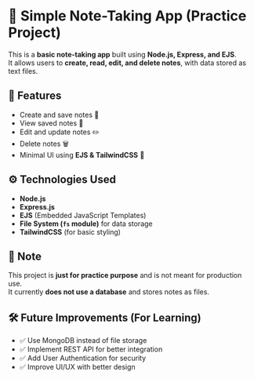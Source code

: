 # 📝 Simple Note-Taking App (Practice Project)

This is a **basic note-taking app** built using **Node.js, Express, and EJS**.  
It allows users to **create, read, edit, and delete notes**, with data stored as text files.

## 🚀 Features
- Create and save notes 📄
- View saved notes 👀
- Edit and update notes ✏️
- Delete notes 🗑️
- Minimal UI using **EJS & TailwindCSS** 🎨

## ⚙️ Technologies Used
- **Node.js**
- **Express.js**
- **EJS** (Embedded JavaScript Templates)
- **File System (`fs` module)** for data storage
- **TailwindCSS** (for basic styling)

## 📌 Note
This project is **just for practice purpose** and is not meant for production use.  
It currently **does not use a database** and stores notes as files.

## 🛠 Future Improvements (For Learning)
- ✅ Use MongoDB instead of file storage
- ✅ Implement REST API for better integration
- ✅ Add User Authentication for security
- ✅ Improve UI/UX with better design

